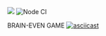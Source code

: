 <a href="https://codeclimate.com/github/karmaKiller3352/frontend-project-lvl1/maintainability"><img src="https://api.codeclimate.com/v1/badges/344eb22b820630bb0c5f/maintainability" /></a>
![Node CI](https://github.com/karmaKiller3352/frontend-project-lvl1/workflows/Node%20CI/badge.svg?event=push)

BRAIN-EVEN GAME
[![asciicast](https://asciinema.org/a/i0ToUacvFmEdj1IxfSaToKxql.svg)](https://asciinema.org/a/i0ToUacvFmEdj1IxfSaToKxql)
